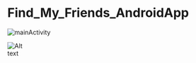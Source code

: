# Find_My_Friends_AndroidApp
![mainActivity](https://user-images.githubusercontent.com/72797657/225968918-7826f2d0-5f63-46c2-86b4-5f2a5d240d58.png)



<img
  src="D:\CR4.H1_Semestrul2\CALCUL MOBIL_CURS\android background\mainActivity.png"
  alt="Alt text"
  title="Optional title"
  style="display: inline-block; margin: 0 auto; max-width: 50px">
